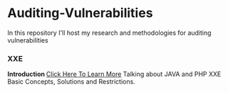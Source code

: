# Auditing-Vulnerabilities
In this repository I'll host my research and methodologies for auditing vulnerabilities 


### XXE 
<b> Introduction </b>[Click Here To Learn More](https://github.com/OlivierLaflamme/AuditingVulnerabilities/blob/master/Auditing%20of%20XXE%20vulnerabilities/Introduction.md)
Talking about JAVA and PHP XXE Basic Concepts, Solutions and Restrictions.
